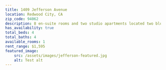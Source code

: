 ```yaml
---
title: 1409 Jefferson Avenue
location: Redwood City, CA
zip_code: 94062
description: 8 en-suite rooms and two studio apartments located two blocks from Whole Foods, Redwood City Caltrain Station, and downtown Redwood City.
has_availability: true
total_beds: 4
total_baths: 4
available_rooms: 1
rent_range: $1,595
featured_image:
    src: /assets/images/jefferson-featured.jpg
    alt: Test alt
---
```

